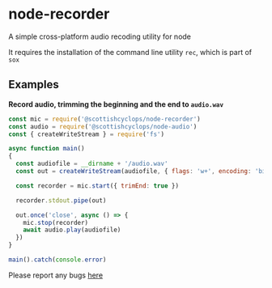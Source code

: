 # node-recorder

A simple cross-platform audio recoding utility for node

It requires the installation of the command line utility `rec`, which is part of `sox`

## Examples

__Record audio, trimming the beginning and the end to `audio.wav`__

```javascript
const mic = require('@scottishcyclops/node-recorder')
const audio = require('@scottishcyclops/node-audio')
const { createWriteStream } = require('fs')

async function main()
{
  const audiofile = __dirname + '/audio.wav'
  const out = createWriteStream(audiofile, { flags: 'w+', encoding: 'binary' })

  const recorder = mic.start({ trimEnd: true })

  recorder.stdout.pipe(out)

  out.once('close', async () => {
    mic.stop(recorder)
    await audio.play(audiofile)
  })
}

main().catch(console.error)
```

Please report any bugs [here](https://github.com/ScottishCyclops/node-recorder/issues)
